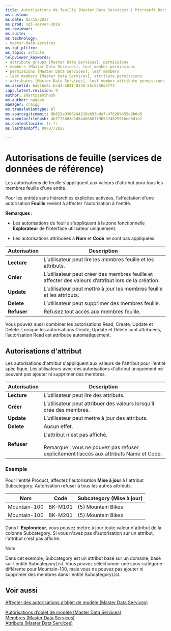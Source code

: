 ```yaml
---
title: Autorisations de feuille (Master Data Services) | Microsoft Docs
ms.custom: 
ms.date: 03/15/2017
ms.prod: sql-server-2016
ms.reviewer: 
ms.suite: 
ms.technology:
- master-data-services
ms.tgt_pltfrm: 
ms.topic: article
helpviewer_keywords:
- attribute groups [Master Data Services], permissions
- members [Master Data Services], leaf member permissions
- permissions [Master Data Services], leaf members
- leaf members [Master Data Services], attribute permissions
- attributes [Master Data Services], leaf member attribute permissions
ms.assetid: bde16e8c-bcd4-4041-8130-55c5450e5f72
caps.latest.revision: 9
author: smartysanthosh
ms.author: nagavo
manager: craigg
ms.translationtype: HT
ms.sourcegitcommit: 0b832a9306244210e693bde7c476269455e9b6d8
ms.openlocfilehash: 4b7ff5003d1d54d6668719b527402591bed9d1e2
ms.contentlocale: fr-fr
ms.lasthandoff: 09/07/2017

---
```

# <a name="leaf-permissions-master-data-services"></a>Autorisations de feuille (services de données de référence)
  Les autorisations de feuille s'appliquent aux valeurs d'attribut pour tous les membres feuille d'une entité.  
  
 Pour les entités sans hiérarchies explicites activées, l'affectation d'une autorisation **Feuille** revient à affecter l'autorisation à l'entité.  
  
 **Remarques :**  
  
-   Les autorisations de feuille s'appliquent à la zone fonctionnelle **Explorateur** de l'interface utilisateur uniquement.  
  
-   Les autorisations attribuées à **Nom** et **Code** ne sont pas appliquées.  
  
|Autorisation|Description|  
|----------------|-----------------|  
|**Lecture**|L’utilisateur peut lire les membres feuille et les attributs.|  
|**Créer**|L’utilisateur peut créer des membres feuille et affecter des valeurs d’attribut lors de la création.|  
|**Update**|L’utilisateur peut mettre à jour les membres feuille et les attributs.|  
|**Delete**|L’utilisateur peut supprimer des membres feuille.|  
|**Refuser**|Refusez tout accès aux membres feuille.|  
  
 Vous pouvez aussi combiner les autorisations Read, Create, Update et Delete. Lorsque les autorisations Create, Update et Delete sont attribuées, l’autorisation Read est attribuée automatiquement.  
  
## <a name="attribute-permissions"></a>Autorisations d'attribut  
 Les autorisations d'attribut s'appliquent aux valeurs de l'attribut pour l'entité spécifique. Les utilisateurs avec des autorisations d'attribut uniquement ne peuvent pas ajouter ni supprimer des membres.  
  
|Autorisation|Description|  
|----------------|-----------------|  
|**Lecture**|L’utilisateur peut lire des attributs.|  
|**Créer**|L’utilisateur peut attribuer des valeurs lorsqu’il crée des membres.|  
|**Update**|L’utilisateur peut mettre à jour des attributs.|  
|**Delete**|Aucun effet.|  
|**Refuser**|L'attribut n'est pas affiché.<br /><br /> Remarque : vous ne pouvez pas refuser explicitement l’accès aux attributs Name et Code.|  
  
### <a name="example"></a>Exemple  
 Pour l'entité Product, affectez l'autorisation **Mise à jour** à l'attribut Subcategory. Autorisation refuser à tous les autres attributs.  
  
|Nom|Code|Subcategory (Mise à jour)|  
|----------|----------|----------------------------|  
|Mountain-100|BK-M101|\{5\} Mountain Bikes|  
|Mountain-100|BK-M201|\{5\} Mountain Bikes|  
  
 Dans l' **Explorateur**, vous pouvez mettre à jour toute valeur d'attribut de la colonne Subcategory. Si vous n'avez pas d'autorisation sur un attribut, l'attribut n'est pas affiché.  
  
> [!NOTE]  
>  Dans cet exemple, Subcategory est un attribut basé sur un domaine, basé sur l'entité SubcategoryList. Vous pouvez sélectionner une sous-catégorie différente pour Mountain-100, mais vous ne pouvez pas ajouter ni supprimer des membres dans l'entité SubcategoryList.  
  
## <a name="see-also"></a>Voir aussi  
 [Affecter des autorisations d’objet de modèle &#40;Master Data Services&#41;](../master-data-services/assign-model-object-permissions-master-data-services.md)   
    
 [Autorisations d’objet de modèle &#40;Master Data Services&#41;](../master-data-services/model-object-permissions-master-data-services.md)   
 [Membres &#40;Master Data Services&#41;](../master-data-services/members-master-data-services.md)   
 [Attributs &#40;Master Data Services&#41;](../master-data-services/attributes-master-data-services.md)  
  
  

